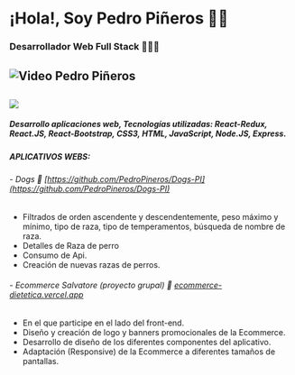 # ¡Hola!, Soy Pedro Piñeros 👋🏽
###  Desarrollador Web Full Stack 👨🏽‍💻
![Video Pedro Piñeros](https://user-images.githubusercontent.com/40897414/138632404-c63e5e01-8d10-4111-8390-b1ba9d0cf710.gif)
------------
![](https://github-readme-stats.vercel.app/api?username=anuraghazra&show_icons=true&theme=radical)
------------
##### Desarrollo aplicaciones web, Tecnologías utilizadas: React-Redux, React.JS, React-Bootstrap, CSS3, HTML, JavaScript, Node.JS, Express.
##### **APLICATIVOS WEBS:**
###### - Dogs 🐶 [https://github.com/PedroPineros/Dogs-PI](https://github.com/PedroPineros/Dogs-PI)
- Filtrados de orden ascendente y descendentemente, peso máximo y mínimo, tipo de raza, tipo de temperamentos, búsqueda de nombre de raza.
- Detalles de Raza de perro
- Consumo de Api.
- Creación de nuevas razas de perros.

###### - Ecommerce Salvatore (proyecto grupal) 🛒 [ecommerce-dietetica.vercel.app](url)
- En el que participe en el lado del front-end.
- Diseño y creación de logo y banners promocionales de la Ecommerce.
- Desarrollo de diseño de los diferentes componentes del aplicativo. 
- Adaptación (Responsive) de la Ecommerce a diferentes tamaños de pantallas.
